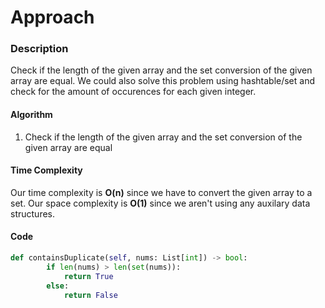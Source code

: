 # Approach
### Description
Check if the length of the given array and the set conversion of the given array are equal. We could also solve this problem using hashtable/set and check for the amount of occurences for each given integer.

#### Algorithm
1. Check if the length of the given array and the set conversion of the given array are equal

#### Time Complexity
Our time complexity is **O(n)** since we have to convert the given array to a set.
Our space complexity is **O(1)** since we aren't using any auxilary data structures.

#### Code
```python
def containsDuplicate(self, nums: List[int]) -> bool:
        if len(nums) > len(set(nums)):
            return True
        else:
            return False
```
